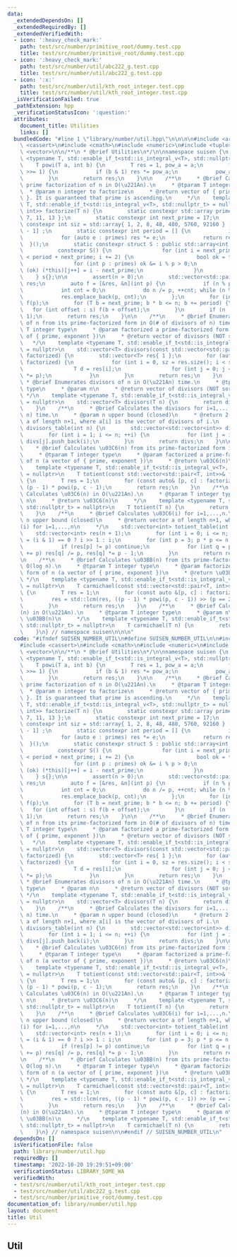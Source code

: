 ```yaml
---
data:
  _extendedDependsOn: []
  _extendedRequiredBy: []
  _extendedVerifiedWith:
  - icon: ':heavy_check_mark:'
    path: test/src/number/primitive_root/dummy.test.cpp
    title: test/src/number/primitive_root/dummy.test.cpp
  - icon: ':heavy_check_mark:'
    path: test/src/number/util/abc222_g.test.cpp
    title: test/src/number/util/abc222_g.test.cpp
  - icon: ':x:'
    path: test/src/number/util/kth_root_integer.test.cpp
    title: test/src/number/util/kth_root_integer.test.cpp
  _isVerificationFailed: true
  _pathExtension: hpp
  _verificationStatusIcon: ':question:'
  attributes:
    document_title: Utilities
    links: []
  bundledCode: "#line 1 \"library/number/util.hpp\"\n\n\n\n#include <array>\n#include\
    \ <cassert>\n#include <cmath>\n#include <numeric>\n#include <tuple>\n#include\
    \ <vector>\n\n/**\n * @brief Utilities\n*/\n\nnamespace suisen {\n    template\
    \ <typename T, std::enable_if_t<std::is_integral_v<T>, std::nullptr_t> = nullptr>\n\
    \    T powi(T a, int b) {\n        T res = 1, pow_a = a;\n        for (; b; b\
    \ >>= 1) {\n            if (b & 1) res *= pow_a;\n            pow_a *= pow_a;\n\
    \        }\n        return res;\n    }\n\n    /**\n     * @brief Calculates the\
    \ prime factorization of n in O(\u221An).\n     * @tparam T integer type\n   \
    \  * @param n integer to factorize\n     * @return vector of { prime, exponent\
    \ }. It is guaranteed that prime is ascending.\n     */\n    template <typename\
    \ T, std::enable_if_t<std::is_integral_v<T>, std::nullptr_t> = nullptr>\n    std::vector<std::pair<T,\
    \ int>> factorize(T n) {\n        static constexpr std::array primes{ 2, 3, 5,\
    \ 7, 11, 13 };\n        static constexpr int next_prime = 17;\n        static\
    \ constexpr int siz = std::array{ 1, 2, 8, 48, 480, 5760, 92160 } [primes.size()\
    \ - 1] ;\n        static constexpr int period = [] {\n            int res = 1;\n\
    \            for (auto e : primes) res *= e;\n            return res;\n      \
    \  }();\n        static constexpr struct S : public std::array<int, siz> {\n \
    \           constexpr S() {\n                for (int i = next_prime, j = 0; i\
    \ < period + next_prime; i += 2) {\n                    bool ok = true;\n    \
    \                for (int p : primes) ok &= i % p > 0;\n                    if\
    \ (ok) (*this)[j++] = i - next_prime;\n                }\n            }\n    \
    \    } s{};\n\n        assert(n > 0);\n        std::vector<std::pair<T, int>>\
    \ res;\n        auto f = [&res, &n](int p) {\n            if (n % p) return;\n\
    \            int cnt = 0;\n            do n /= p, ++cnt; while (n % p == 0);\n\
    \            res.emplace_back(p, cnt);\n        };\n        for (int p : primes)\
    \ f(p);\n        for (T b = next_prime; b * b <= n; b += period) {\n         \
    \   for (int offset : s) f(b + offset);\n        }\n        if (n != 1) res.emplace_back(n,\
    \ 1);\n        return res;\n    }\n\n    /**\n     * @brief Enumerates divisors\
    \ of n from its prime-factorized form in O(# of divisors of n) time.\n     * @tparam\
    \ T integer type\n     * @param factorized a prime-factorized form of n (a vector\
    \ of { prime, exponent })\n     * @return vector of divisors (NOT sorted)\n  \
    \   */\n    template <typename T, std::enable_if_t<std::is_integral_v<T>, std::nullptr_t>\
    \ = nullptr>\n    std::vector<T> divisors(const std::vector<std::pair<T, int>>&\
    \ factorized) {\n        std::vector<T> res{ 1 };\n        for (auto [p, c] :\
    \ factorized) {\n            for (int i = 0, sz = res.size(); i < sz; ++i) {\n\
    \                T d = res[i];\n                for (int j = 0; j < c; ++j) res.push_back(d\
    \ *= p);\n            }\n        }\n        return res;\n    }\n    /**\n    \
    \ * @brief Enumerates divisors of n in O(\u221An) time.\n     * @tparam T integer\
    \ type\n     * @param n\n     * @return vector of divisors (NOT sorted)\n    \
    \ */\n    template <typename T, std::enable_if_t<std::is_integral_v<T>, std::nullptr_t>\
    \ = nullptr>\n    std::vector<T> divisors(T n) {\n        return divisors(factorize(n));\n\
    \    }\n    /**\n     * @brief Calculates the divisors for i=1,...,n in O(n log\
    \ n) time.\n     * @param n upper bound (closed)\n     * @return 2-dim vector\
    \ a of length n+1, where a[i] is the vector of divisors of i.\n     */\n    std::vector<std::vector<int>>\
    \ divisors_table(int n) {\n        std::vector<std::vector<int>> divs(n + 1);\n\
    \        for (int i = 1; i <= n; ++i) {\n            for (int j = i; j <= n; ++j)\
    \ divs[j].push_back(i);\n        }\n        return divs;\n    }\n\n    /**\n \
    \    * @brief Calculates \u03C6(n) from its prime-factorized form in O(log n).\n\
    \     * @tparam T integer type\n     * @param factorized a prime-factorized form\
    \ of n (a vector of { prime, exponent })\n     * @return \u03C6(n)\n     */\n\
    \    template <typename T, std::enable_if_t<std::is_integral_v<T>, std::nullptr_t>\
    \ = nullptr>\n    T totient(const std::vector<std::pair<T, int>>& factorized)\
    \ {\n        T res = 1;\n        for (const auto& [p, c] : factorized) res *=\
    \ (p - 1) * powi(p, c - 1);\n        return res;\n    }\n    /**\n     * @brief\
    \ Calculates \u03C6(n) in O(\u221An).\n     * @tparam T integer type\n     * @param\
    \ n\n     * @return \u03C6(n)\n     */\n    template <typename T, std::enable_if_t<std::is_integral_v<T>,\
    \ std::nullptr_t> = nullptr>\n    T totient(T n) {\n        return totient(factorize(n));\n\
    \    }\n    /**\n     * @brief Calculates \u03C6(i) for i=1,...,n.\n     * @param\
    \ n upper bound (closed)\n     * @return vector a of length n+1, where a[i]=\u03C6\
    (i) for i=1,...,n\n     */\n    std::vector<int> totient_table(int n) {\n    \
    \    std::vector<int> res(n + 1);\n        for (int i = 0; i <= n; ++i) res[i]\
    \ = (i & 1) == 0 ? i >> 1 : i;\n        for (int p = 3; p * p <= n; p += 2) {\n\
    \            if (res[p] != p) continue;\n            for (int q = p; q <= n; q\
    \ += p) res[q] /= p, res[q] *= p - 1;\n        }\n        return res;\n    }\n\
    \n    /**\n     * @brief Calculates \u03BB(n) from its prime-factorized form in\
    \ O(log n).\n     * @tparam T integer type\n     * @param factorized a prime-factorized\
    \ form of n (a vector of { prime, exponent })\n     * @return \u03BB(n)\n    \
    \ */\n    template <typename T, std::enable_if_t<std::is_integral_v<T>, std::nullptr_t>\
    \ = nullptr>\n    T carmichael(const std::vector<std::pair<T, int>>& factorized)\
    \ {\n        T res = 1;\n        for (const auto &[p, c] : factorized) {\n   \
    \         res = std::lcm(res, ((p - 1) * powi(p, c - 1)) >> (p == 2 and c >= 3));\n\
    \        }\n        return res;\n    }\n    /**\n     * @brief Calculates \u03BB\
    (n) in O(\u221An).\n     * @tparam T integer type\n     * @param n\n     * @return\
    \ \u03BB(n)\n     */\n    template <typename T, std::enable_if_t<std::is_integral_v<T>,\
    \ std::nullptr_t> = nullptr>\n    T carmichael(T n) {\n        return carmichael(factorize(n));\n\
    \    }\n} // namespace suisen\n\n\n"
  code: "#ifndef SUISEN_NUMBER_UTIL\n#define SUISEN_NUMBER_UTIL\n\n#include <array>\n\
    #include <cassert>\n#include <cmath>\n#include <numeric>\n#include <tuple>\n#include\
    \ <vector>\n\n/**\n * @brief Utilities\n*/\n\nnamespace suisen {\n    template\
    \ <typename T, std::enable_if_t<std::is_integral_v<T>, std::nullptr_t> = nullptr>\n\
    \    T powi(T a, int b) {\n        T res = 1, pow_a = a;\n        for (; b; b\
    \ >>= 1) {\n            if (b & 1) res *= pow_a;\n            pow_a *= pow_a;\n\
    \        }\n        return res;\n    }\n\n    /**\n     * @brief Calculates the\
    \ prime factorization of n in O(\u221An).\n     * @tparam T integer type\n   \
    \  * @param n integer to factorize\n     * @return vector of { prime, exponent\
    \ }. It is guaranteed that prime is ascending.\n     */\n    template <typename\
    \ T, std::enable_if_t<std::is_integral_v<T>, std::nullptr_t> = nullptr>\n    std::vector<std::pair<T,\
    \ int>> factorize(T n) {\n        static constexpr std::array primes{ 2, 3, 5,\
    \ 7, 11, 13 };\n        static constexpr int next_prime = 17;\n        static\
    \ constexpr int siz = std::array{ 1, 2, 8, 48, 480, 5760, 92160 } [primes.size()\
    \ - 1] ;\n        static constexpr int period = [] {\n            int res = 1;\n\
    \            for (auto e : primes) res *= e;\n            return res;\n      \
    \  }();\n        static constexpr struct S : public std::array<int, siz> {\n \
    \           constexpr S() {\n                for (int i = next_prime, j = 0; i\
    \ < period + next_prime; i += 2) {\n                    bool ok = true;\n    \
    \                for (int p : primes) ok &= i % p > 0;\n                    if\
    \ (ok) (*this)[j++] = i - next_prime;\n                }\n            }\n    \
    \    } s{};\n\n        assert(n > 0);\n        std::vector<std::pair<T, int>>\
    \ res;\n        auto f = [&res, &n](int p) {\n            if (n % p) return;\n\
    \            int cnt = 0;\n            do n /= p, ++cnt; while (n % p == 0);\n\
    \            res.emplace_back(p, cnt);\n        };\n        for (int p : primes)\
    \ f(p);\n        for (T b = next_prime; b * b <= n; b += period) {\n         \
    \   for (int offset : s) f(b + offset);\n        }\n        if (n != 1) res.emplace_back(n,\
    \ 1);\n        return res;\n    }\n\n    /**\n     * @brief Enumerates divisors\
    \ of n from its prime-factorized form in O(# of divisors of n) time.\n     * @tparam\
    \ T integer type\n     * @param factorized a prime-factorized form of n (a vector\
    \ of { prime, exponent })\n     * @return vector of divisors (NOT sorted)\n  \
    \   */\n    template <typename T, std::enable_if_t<std::is_integral_v<T>, std::nullptr_t>\
    \ = nullptr>\n    std::vector<T> divisors(const std::vector<std::pair<T, int>>&\
    \ factorized) {\n        std::vector<T> res{ 1 };\n        for (auto [p, c] :\
    \ factorized) {\n            for (int i = 0, sz = res.size(); i < sz; ++i) {\n\
    \                T d = res[i];\n                for (int j = 0; j < c; ++j) res.push_back(d\
    \ *= p);\n            }\n        }\n        return res;\n    }\n    /**\n    \
    \ * @brief Enumerates divisors of n in O(\u221An) time.\n     * @tparam T integer\
    \ type\n     * @param n\n     * @return vector of divisors (NOT sorted)\n    \
    \ */\n    template <typename T, std::enable_if_t<std::is_integral_v<T>, std::nullptr_t>\
    \ = nullptr>\n    std::vector<T> divisors(T n) {\n        return divisors(factorize(n));\n\
    \    }\n    /**\n     * @brief Calculates the divisors for i=1,...,n in O(n log\
    \ n) time.\n     * @param n upper bound (closed)\n     * @return 2-dim vector\
    \ a of length n+1, where a[i] is the vector of divisors of i.\n     */\n    std::vector<std::vector<int>>\
    \ divisors_table(int n) {\n        std::vector<std::vector<int>> divs(n + 1);\n\
    \        for (int i = 1; i <= n; ++i) {\n            for (int j = i; j <= n; ++j)\
    \ divs[j].push_back(i);\n        }\n        return divs;\n    }\n\n    /**\n \
    \    * @brief Calculates \u03C6(n) from its prime-factorized form in O(log n).\n\
    \     * @tparam T integer type\n     * @param factorized a prime-factorized form\
    \ of n (a vector of { prime, exponent })\n     * @return \u03C6(n)\n     */\n\
    \    template <typename T, std::enable_if_t<std::is_integral_v<T>, std::nullptr_t>\
    \ = nullptr>\n    T totient(const std::vector<std::pair<T, int>>& factorized)\
    \ {\n        T res = 1;\n        for (const auto& [p, c] : factorized) res *=\
    \ (p - 1) * powi(p, c - 1);\n        return res;\n    }\n    /**\n     * @brief\
    \ Calculates \u03C6(n) in O(\u221An).\n     * @tparam T integer type\n     * @param\
    \ n\n     * @return \u03C6(n)\n     */\n    template <typename T, std::enable_if_t<std::is_integral_v<T>,\
    \ std::nullptr_t> = nullptr>\n    T totient(T n) {\n        return totient(factorize(n));\n\
    \    }\n    /**\n     * @brief Calculates \u03C6(i) for i=1,...,n.\n     * @param\
    \ n upper bound (closed)\n     * @return vector a of length n+1, where a[i]=\u03C6\
    (i) for i=1,...,n\n     */\n    std::vector<int> totient_table(int n) {\n    \
    \    std::vector<int> res(n + 1);\n        for (int i = 0; i <= n; ++i) res[i]\
    \ = (i & 1) == 0 ? i >> 1 : i;\n        for (int p = 3; p * p <= n; p += 2) {\n\
    \            if (res[p] != p) continue;\n            for (int q = p; q <= n; q\
    \ += p) res[q] /= p, res[q] *= p - 1;\n        }\n        return res;\n    }\n\
    \n    /**\n     * @brief Calculates \u03BB(n) from its prime-factorized form in\
    \ O(log n).\n     * @tparam T integer type\n     * @param factorized a prime-factorized\
    \ form of n (a vector of { prime, exponent })\n     * @return \u03BB(n)\n    \
    \ */\n    template <typename T, std::enable_if_t<std::is_integral_v<T>, std::nullptr_t>\
    \ = nullptr>\n    T carmichael(const std::vector<std::pair<T, int>>& factorized)\
    \ {\n        T res = 1;\n        for (const auto &[p, c] : factorized) {\n   \
    \         res = std::lcm(res, ((p - 1) * powi(p, c - 1)) >> (p == 2 and c >= 3));\n\
    \        }\n        return res;\n    }\n    /**\n     * @brief Calculates \u03BB\
    (n) in O(\u221An).\n     * @tparam T integer type\n     * @param n\n     * @return\
    \ \u03BB(n)\n     */\n    template <typename T, std::enable_if_t<std::is_integral_v<T>,\
    \ std::nullptr_t> = nullptr>\n    T carmichael(T n) {\n        return carmichael(factorize(n));\n\
    \    }\n} // namespace suisen\n\n#endif // SUISEN_NUMBER_UTIL\n"
  dependsOn: []
  isVerificationFile: false
  path: library/number/util.hpp
  requiredBy: []
  timestamp: '2022-10-20 19:29:51+09:00'
  verificationStatus: LIBRARY_SOME_WA
  verifiedWith:
  - test/src/number/util/kth_root_integer.test.cpp
  - test/src/number/util/abc222_g.test.cpp
  - test/src/number/primitive_root/dummy.test.cpp
documentation_of: library/number/util.hpp
layout: document
title: Util
---
```

## Util